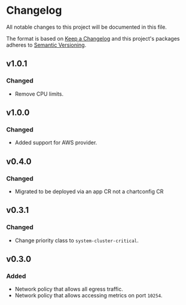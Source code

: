 # Changelog

All notable changes to this project will be documented in this file.

The format is based on [Keep a Changelog](http://keepachangelog.com/en/1.0.0/)
and this project's packages adheres to [Semantic Versioning](http://semver.org/spec/v2.0.0.html).

## v1.0.1

### Changed

- Remove CPU limits.

## v1.0.0

### Changed

- Added support for AWS provider.

## v0.4.0

### Changed

- Migrated to be deployed via an app CR not a chartconfig CR

## v0.3.1

### Changed

- Change priority class to `system-cluster-critical`.


## v0.3.0

### Added

- Network policy that allows all egress traffic.
- Network policy that allows accessing metrics on port `10254`.


